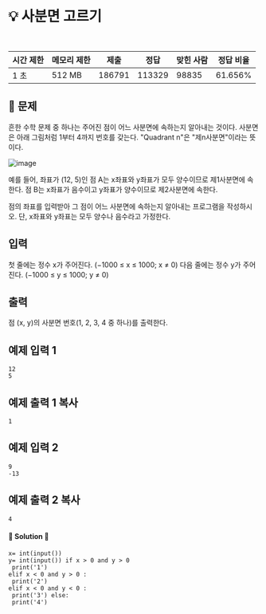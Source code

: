 # 💡 사분면 고르기

 

> 

| 시간 제한 | 메모리 제한 | 제출     | 정답     | 맞힌 사람 | 정답 비율   |
| ----- | ------ | ------ | ------ | ----- | ------- |
| 1 초   | 512 MB | 186791 | 113329 | 98835 | 61.656% |

## 📃 문제

흔한 수학 문제 중 하나는 주어진 점이 어느 사분면에 속하는지 알아내는 것이다. 사분면은 아래 그림처럼 1부터 4까지 번호를 갖는다. "Quadrant n"은 "제n사분면"이라는 뜻이다.

![image](https://user-images.githubusercontent.com/116260619/217191295-1496f2c0-1b3d-42c8-8e6a-ffe3d1dda8a6.png)

예를 들어, 좌표가 (12, 5)인 점 A는 x좌표와 y좌표가 모두 양수이므로 제1사분면에 속한다. 점 B는 x좌표가 음수이고 y좌표가 양수이므로 제2사분면에 속한다.

점의 좌표를 입력받아 그 점이 어느 사분면에 속하는지 알아내는 프로그램을 작성하시오. 단, x좌표와 y좌표는 모두 양수나 음수라고 가정한다.

## 입력

첫 줄에는 정수 x가 주어진다. (−1000 ≤ x ≤ 1000; x ≠ 0) 다음 줄에는 정수 y가 주어진다. (−1000 ≤ y ≤ 1000; y ≠ 0)

## 출력

점 (x, y)의 사분면 번호(1, 2, 3, 4 중 하나)를 출력한다.

## 예제 입력 1

```
12
5
```

## 예제 출력 1 복사

```
1
```

## 예제 입력 2

```
9
-13
```

## 예제 출력 2 복사

```
4
```

#### 🔑 Solution 🔑

```
x= int(input())
y= int(input()) if x > 0 and y > 0 
 print('1')
elif x < 0 and y > 0 : 
 print('2')
elif x < 0 and y < 0 : 
 print('3') else:
 print('4')
```
